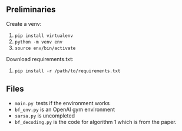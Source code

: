 ## Preliminaries 
Create a venv:
1. ``` pip install virtualenv ```
2. ``` python -m venv env ```
3. ``` source env/bin/activate ```

Download requirements.txt:
1. ```pip install -r /path/to/requirements.txt```

 ## Files 
- ```main.py ```tests if the environment works
- ```bf_env.py``` is an OpenAI gym environment
- ```sarsa.py``` is uncompleted 
- ```bf_decoding.py``` is the code for algorithm 1 which is from the paper. 
